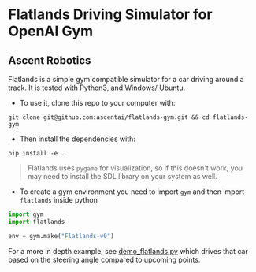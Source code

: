 # Flatlands Driving Simulator for OpenAI Gym

## Ascent Robotics

Flatlands is a simple gym compatible simulator for a car driving around a track. It is tested with Python3, and Windows/ Ubuntu.

- To use it, clone this repo to your computer with:
```shell-script
git clone git@github.com:ascentai/flatlands-gym.git && cd flatlands-gym
```

- Then install the dependencies with:
```shell-script
pip install -e .
```
> Flatlands uses `pygame` for visualization, so if this doesn't work, you may need to install the SDL library on your system as well.

- To create a gym environment you need to import `gym` and then import `flatlands` inside python
```python
import gym
import flatlands

env = gym.make("Flatlands-v0")
```

For a more in depth example, see [demo_flatlands.py](demo_flatlands.py) which drives that car based on the steering angle compared to upcoming points.
